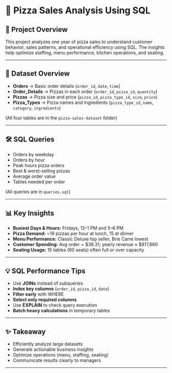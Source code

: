 # 🍕 Pizza Sales Analysis Using SQL

## 📌 Project Overview
This project analyzes one year of pizza sales to understand customer behavior, sales patterns, and operational efficiency using SQL. The insights help optimize staffing, menu performance, kitchen operations, and seating.

---

## 📂 Dataset Overview
- **Orders** → Basic order details (`order_id`, `date`, `time`)  
- **Order_Details** → Pizzas in each order (`order_id`, `pizza_id`, `quantity`)  
- **Pizzas** → Pizza size and price (`pizza_id`, `pizza_type_id`, `size`, `price`)  
- **Pizza_Types** → Pizza names and ingredients (`pizza_type_id`, `name`, `category`, `ingredients`)  

(All four tables are in the `pizza-sales-dataset` folder)

---

## 🛠 SQL Queries
- Orders by weekday  
- Orders by hour  
- Peak hours pizza orders  
- Best & worst-selling pizzas  
- Average order value  
- Tables needed per order  

(All queries are in `queries.sql`)

---

## 📊 Key Insights
- **Busiest Days & Hours:** Fridays, 12–1 PM and 5–6 PM  
- **Pizza Demand:** ~19 pizzas per hour at lunch, 15 at dinner  
- **Menu Performance:** Classic Deluxe top seller, Brie Carre lowest  
- **Customer Spending:** Avg order = $38.31; yearly revenue ≈ $817,860  
- **Seating Usage:** 15 tables (60 seats) often full or over capacity  

---

## 💡 SQL Performance Tips
- Use **JOINs** instead of subqueries  
- **Index key columns** (`order_id`, `pizza_id`, `date`)  
- **Filter early** with WHERE  
- **Select only required columns**  
- Use **EXPLAIN** to check query execution  
- **Batch heavy calculations** in temporary tables  

---

## ✨ Takeaway
- Efficiently analyze large datasets  
- Generate actionable business insights  
- Optimize operations (menu, staffing, seating)  
- Communicate results clearly to managers  

---

